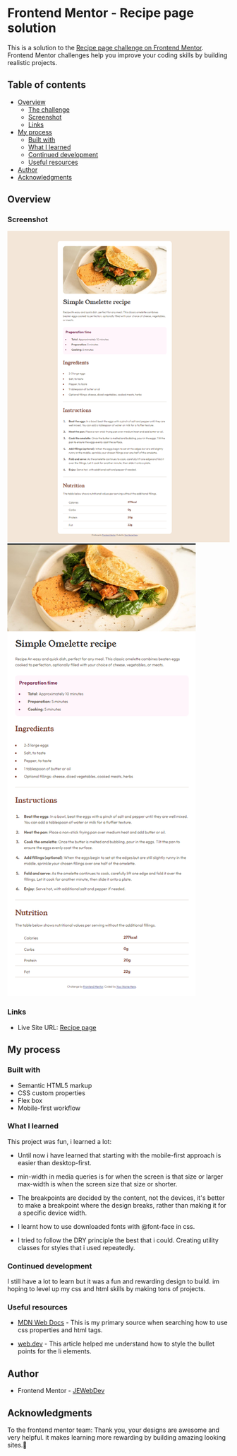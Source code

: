 # Frontend Mentor - Recipe page solution

This is a solution to the [Recipe page challenge on Frontend Mentor](https://www.frontendmentor.io/challenges/recipe-page-KiTsR8QQKm). Frontend Mentor challenges help you improve your coding skills by building realistic projects.

## Table of contents

- [Overview](#overview)
  - [The challenge](#the-challenge)
  - [Screenshot](#screenshot)
  - [Links](#links)
- [My process](#my-process)
  - [Built with](#built-with)
  - [What I learned](#what-i-learned)
  - [Continued development](#continued-development)
  - [Useful resources](#useful-resources)
- [Author](#author)
- [Acknowledgments](#acknowledgments)

## Overview

### Screenshot

![Screenshot Desktop](./screenshot-desktop.png)
![Screenshot Mobile](./screenshot-mobile.png)

### Links

- Live Site URL: [Recipe page](https://jewebdev.github.io/recipe-page/)

## My process

### Built with

- Semantic HTML5 markup
- CSS custom properties
- Flex box
- Mobile-first workflow

### What I learned

This project was fun, i learned a lot:

- Until now i have learned that starting with the mobile-first approach is easier than desktop-first.

- min-width in media queries is for when the screen is that size or larger
  max-width is when the screen size that size or shorter.

- The breakpoints are decided by the content, not the devices, it's better to make a breakpoint where the design breaks, rather than making it for a specific device width.

- I learnt how to use downloaded fonts with @font-face in css.

- I tried to follow the DRY principle the best that i could. Creating utility classes for styles that i used repeatedly.

### Continued development

I still have a lot to learn but it was a fun and rewarding design to build. im hoping to level up my css and html skills by making tons of projects.

### Useful resources

- [MDN Web Docs](https://developer.mozilla.org/es/) - This is my primary source when searching how to use css properties and html tags.

- [web.dev](https://web.dev/articles/css-marker-pseudo-element) - This article helped me understand how to style the bullet points for the li elements.

## Author

- Frontend Mentor - [JEWebDev](https://www.frontendmentor.io/profile/JEWebDev)

## Acknowledgments

To the frontend mentor team: Thank you, your designs are awesome and very helpful. it makes learning more rewarding by building amazing looking sites.🚀
